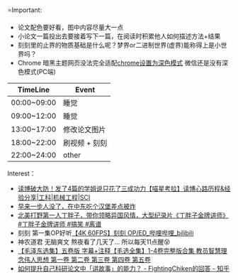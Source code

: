 ⭐Important: 
- 论文配色要好看，图中内容尽量大一点
- 小论文一篇投出去要接着写下一篇，在阅读时积累他人如何描述方法+结果
- 刻刻里的止界的物质基础是什么呢？梦界or二进制世界(虚界)能称得上是小世界吗？
- Chrome 暗黑主题网页没法完全适配[chrome设置为深色模式](https://linux.do/t/topic/32074) 微信还是没有深色模式(PC端)

| TimeLine    | Event    |
| ----------- | -------- |
| 00:00~09:00 | 睡觉       |
| 09:00~12:00 | 睡觉       |
| 13:00~17:00 | 修改论文图片   |
| 18:00~22:00 | 刷视频 + 刻刻 |
| 22:00~24:00 | other    |

Interest：
- [读博破大防！发了4篇的学姐说只花了三成功力【喵星考拉】读博心路历程&经验分享|工科|机械工程|SCI](https://www.bilibili.com/video/BV1JEt5eNEdF?spm_id_from=333.880.my_history.page.click)
- [早来一步人没了，在中东吃个汉堡差点被炸](https://www.bilibili.com/video/BV1wvxZexEKg?spm_id_from=333.880.my_history.page.click)
- [北美打野第一人丁胖子，带你领略异国风情，大型纪录片《丁胖子金牌讲师》#丁胖子金牌讲师 #搞笑 #离谱](https://www.bilibili.com/video/BV1fx4y1U7uK?spm_id_from=333.880.my_history.page.click)
- 刻刻 第一集OP好听[【4K 60FPS】刻刻 OP/ED_哔哩哔哩_bilibili](https://www.bilibili.com/video/BV1TQ4y1k71L/?vd_source=1dba7493016a36a32b27a14ed2891088)
- 神农道君 无脑爽文 熬夜看了几天了... 所以每天11点醒😵
- [【毛泽东选集】五卷版 字幕+注释【毛选全集】1-4卷完整版合集 教员智慧理念伟人思想 第一卷 第二卷 第三卷 第四卷 第五卷](https://www.bilibili.com/video/BV1YM4m1a7yw?spm_id_from=333.880.my_history.page.click)
- [如何提升自己科研论文中「讲故事」的能力？ - FightingChiken的回答 - 知乎](https://www.zhihu.com/question/28900131/answer/3634915826)


